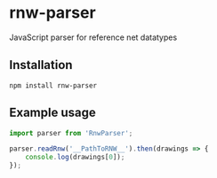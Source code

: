 # rnw-parser

JavaScript parser for reference net datatypes

## Installation

`npm install rnw-parser`

## Example usage 

```JavaScript
import parser from 'RnwParser';

parser.readRnw('__PathToRNW__').then(drawings => {
    console.log(drawings[0]);
});

```

